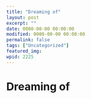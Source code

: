 ```yaml
---
title: "Dreaming of"
layout: post
excerpt: ""
date: 0000-00-00 00:00:00
modified: 0000-00-00 00:00:00
permalink: false
tags: ["Uncategorized"]
featured_img: 
wpid: 2225
---
```


# Dreaming of


